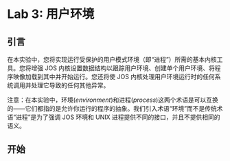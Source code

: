# Lab 3: 用户环境

## 引言
在本实验中，您将实现运行受保护的用户模式环境（即“进程”）所需的基本内核工具。您将增强 JOS 内核设置数据结构以跟踪用户环境、创建单个用户环境、将程序映像加载到其中并开始运行。您还将使 JOS 内核处理用户环境运行时的任何系统调用并处理它导致的任何其他异常。

注意：在本实验中，环境(*environment*)和进程(*process*)这两个术语是可以互换的——它们都指的是允许你运行的程序的抽象。我们引入术语“环境”而不是传统术语“进程”是为了强调 JOS 环境和 UNIX 进程提供不同的接口，并且不提供相同的语义。

## 开始
